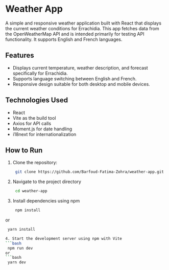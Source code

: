 # Weather App

A simple and responsive weather application built with React that displays the current weather conditions for Errachidia. This app fetches data from the OpenWeatherMap API and is intended primarily for testing API functionality. It supports English and French languages.

## Features
- Displays current temperature, weather description, and forecast specifically for Errachidia.
- Supports language switching between English and French.
- Responsive design suitable for both desktop and mobile devices.

## Technologies Used
- React
- Vite as the build tool
- Axios for API calls
- Moment.js for date handling
- i18next for internationalization

## How to Run
1. Clone the repository:
   ```bash
    git clone https://github.com/Barfoud-Fatima-Zohra/weather-app.git

2. Navigate to the project directory
   ```bash
    cd weather-app

3. Install dependencies using npm
   ```bash
    npm install
or
   ```bash
    yarn install

4. Start the development server using npm with Vite
   ```bash
    npm run dev
or
   ```bash
    yarn dev


